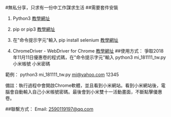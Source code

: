 #無私分享，只求有一份中工作謀求生活
##需要套件安裝
1. Python3 [教學網址](https://www.python.org)

2. pip or pip3 [教學網址](https://pip.pypa.io/en/stable/installing/)
3. 在"命令提示字元"輸入 pip install selenium [教學網址](https://pypi.org/project/selenium/)
4. ChromeDriver - WebDriver for Chrome [教學網址](http://chromedriver.chromium.org/downloads)
##使用方式：
爭取2018年11月11日優惠卷的程式碼，在"命令提示字元"輸入
python3 mi_181111_tw.py 小米帳號 小米密碼

範例： python3 mi_181111_tw.py mi@yahoo.com 12345

備註：執行過程中會開啟Chrome軟體，並且看到小米網站。看到小米網站後，電腦會自動輸入自己小米帳號密碼。最後會到小米雙十一活動畫面，不斷點擊優惠卷。

##聯繫方式：
Email: <a href="mailto:2590119197@qq.com">2590119197@qq.com</a>


